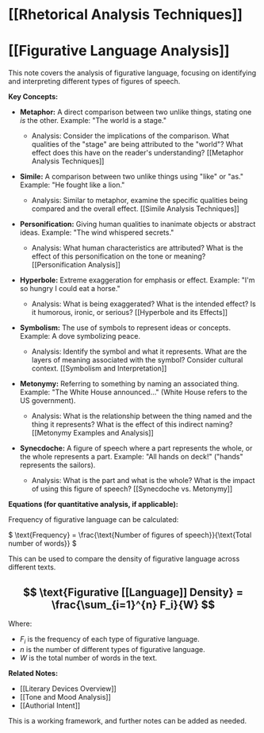 # [[Rhetorical Analysis Techniques]]
# [[Figurative Language Analysis]]

This note covers the analysis of figurative language, focusing on identifying and interpreting different types of figures of speech.  

**Key Concepts:**

* **Metaphor:** A direct comparison between two unlike things, stating one *is* the other.  Example:  "The world is a stage."
    * Analysis: Consider the implications of the comparison. What qualities of the "stage" are being attributed to the "world"?  What effect does this have on the reader's understanding? [[Metaphor Analysis Techniques]]

* **Simile:** A comparison between two unlike things using "like" or "as." Example: "He fought like a lion."
    * Analysis: Similar to metaphor, examine the specific qualities being compared and the overall effect. [[Simile Analysis Techniques]]

* **Personification:** Giving human qualities to inanimate objects or abstract ideas. Example: "The wind whispered secrets."
    * Analysis: What human characteristics are attributed? What is the effect of this personification on the tone or meaning? [[Personification Analysis]]

* **Hyperbole:** Extreme exaggeration for emphasis or effect. Example: "I'm so hungry I could eat a horse."
    * Analysis: What is being exaggerated? What is the intended effect? Is it humorous, ironic, or serious? [[Hyperbole and its Effects]]


* **Symbolism:** The use of symbols to represent ideas or concepts.  Example: A dove symbolizing peace.
    * Analysis: Identify the symbol and what it represents. What are the layers of meaning associated with the symbol?  Consider cultural context. [[Symbolism and Interpretation]]

* **Metonymy:**  Referring to something by naming an associated thing.  Example: "The White House announced..." (White House refers to the US government).
    * Analysis: What is the relationship between the thing named and the thing it represents? What is the effect of this indirect naming? [[Metonymy Examples and Analysis]]

* **Synecdoche:** A figure of speech where a part represents the whole, or the whole represents a part. Example: "All hands on deck!" ("hands" represents the sailors).
    * Analysis: What is the part and what is the whole? What is the impact of using this figure of speech?  [[Synecdoche vs. Metonymy]]


**Equations (for quantitative analysis, if applicable):**

Frequency of figurative language can be calculated:

$ \text{Frequency} = \frac{\text{Number of figures of speech}}{\text{Total number of words}} $

This can be used to compare the density of figurative language across different texts.


## $$ \text{Figurative [[Language]] Density} = \frac{\sum_{i=1}^{n} F_i}{W} $$

Where:

* $F_i$ is the frequency of each type of figurative language.
* $n$ is the number of different types of figurative language.
* $W$ is the total number of words in the text.


**Related Notes:**

* [[Literary Devices Overview]]
* [[Tone and Mood Analysis]]
* [[Authorial Intent]]


This is a working framework, and further notes can be added as needed.
